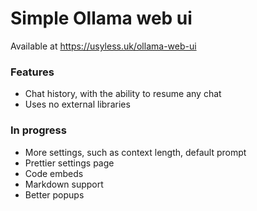 # Simple Ollama web ui
Available at https://usyless.uk/ollama-web-ui
### Features
- Chat history, with the ability to resume any chat
- Uses no external libraries

### In progress
- More settings, such as context length, default prompt
- Prettier settings page
- Code embeds
- Markdown support
- Better popups